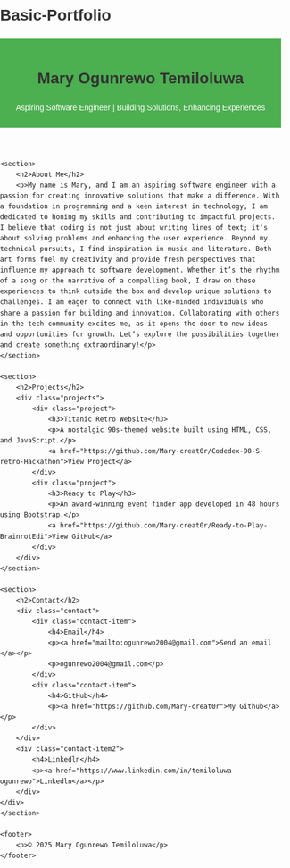﻿# Basic-Portfolio

<!DOCTYPE html>
<html lang="en">
<head>
    <meta charset="UTF-8">
    <meta name="viewport" content="width=device-width, initial-scale=1.0">
    <title>Mary Ogunrewo Tmiloluwa | Portfolio</title>
    <style>
        body { font-family: Arial, sans-serif; margin: 0; padding: 0; line-height: 1.6; }
        header { background: #4CAF50; color: white; padding: 10px 20px; text-align: center; }
        section { padding: 20px; max-width: 800px; margin: auto; }
        h1, h2 { color: #333; }
        .projects, .contact { display: flex; flex-wrap: wrap; gap: 20px; }
        .project, .contact-item, .contact-item2 { flex: 1 1 300px; padding: 10px; border: 1px solid #ccc; border-radius: 5px; }
        footer { text-align: center; background: #333; color: white; padding: 10px; }
        a { color: #4CAF50; text-decoration: none; }
    </style>
</head>
<body>
    <header>
        <h1>Mary Ogunrewo Temiloluwa</h1>
        <p>Aspiring Software Engineer | Building Solutions, Enhancing Experiences</p>
    </header>

    <section>
        <h2>About Me</h2>
        <p>My name is Mary, and I am an aspiring software engineer with a passion for creating innovative solutions that make a difference. With a foundation in programming and a keen interest in technology, I am dedicated to honing my skills and contributing to impactful projects. I believe that coding is not just about writing lines of text; it's about solving problems and enhancing the user experience. Beyond my technical pursuits, I find inspiration in music and literature. Both art forms fuel my creativity and provide fresh perspectives that influence my approach to software development. Whether it’s the rhythm of a song or the narrative of a compelling book, I draw on these experiences to think outside the box and develop unique solutions to challenges. I am eager to connect with like-minded individuals who share a passion for building and innovation. Collaborating with others in the tech community excites me, as it opens the door to new ideas and opportunities for growth. Let’s explore the possibilities together and create something extraordinary!</p>
    </section>

    <section>
        <h2>Projects</h2>
        <div class="projects">
            <div class="project">
                <h3>Titanic Retro Website</h3>
                <p>A nostalgic 90s-themed website built using HTML, CSS, and JavaScript.</p>
                <a href="https://github.com/Mary-creat0r/Codedex-90-S-retro-Hackathon">View Project</a>
            </div>
            <div class="project">
                <h3>Ready to Play</h3>
                <p>An award-winning event finder app developed in 48 hours using Bootstrap.</p>
                <a href="https://github.com/Mary-creat0r/Ready-to-Play-BrainrotEdi">View GitHub</a>
            </div>
        </div>
    </section>

    <section>
        <h2>Contact</h2>
        <div class="contact">
            <div class="contact-item">
                <h4>Email</h4>
                <p><a href="mailto:ogunrewo2004@gmail.com">Send an email </a></p>
                <p>ogunrewo2004@gmail.com</p>
            </div>
            <div class="contact-item">
                <h4>GitHub</h4>
                <p><a href="https://github.com/Mary-creat0r">My Github</a></p>
            </div>
        </div>
        <div class="contact-item2">
            <h4>Linkedln</h4>
            <p><a href="https://www.linkedin.com/in/temiloluwa-ogunrewo">Linkedln</a></p>
        </div>
    </div>
    </section>

    <footer>
        <p>© 2025 Mary Ogunrewo Temiloluwa</p>
    </footer>
</body>
</html>
